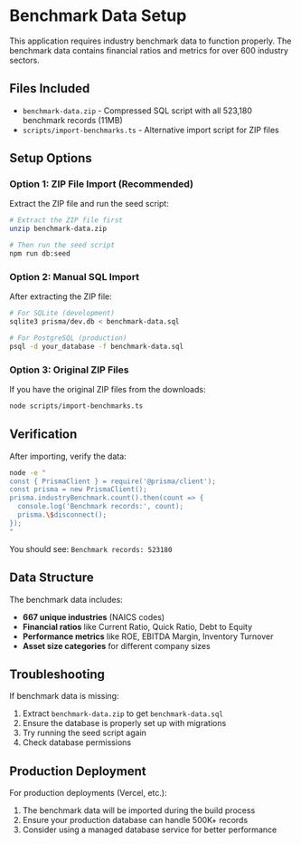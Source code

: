 # Benchmark Data Setup

This application requires industry benchmark data to function properly. The benchmark data contains financial ratios and metrics for over 600 industry sectors.

## Files Included

- `benchmark-data.zip` - Compressed SQL script with all 523,180 benchmark records (11MB)
- `scripts/import-benchmarks.ts` - Alternative import script for ZIP files

## Setup Options

### Option 1: ZIP File Import (Recommended)
Extract the ZIP file and run the seed script:

```bash
# Extract the ZIP file first
unzip benchmark-data.zip

# Then run the seed script
npm run db:seed
```

### Option 2: Manual SQL Import
After extracting the ZIP file:

```bash
# For SQLite (development)
sqlite3 prisma/dev.db < benchmark-data.sql

# For PostgreSQL (production)
psql -d your_database -f benchmark-data.sql
```

### Option 3: Original ZIP Files
If you have the original ZIP files from the downloads:

```bash
node scripts/import-benchmarks.ts
```

## Verification

After importing, verify the data:

```bash
node -e "
const { PrismaClient } = require('@prisma/client');
const prisma = new PrismaClient();
prisma.industryBenchmark.count().then(count => {
  console.log('Benchmark records:', count);
  prisma.\$disconnect();
});
"
```

You should see: `Benchmark records: 523180`

## Data Structure

The benchmark data includes:
- **667 unique industries** (NAICS codes)
- **Financial ratios** like Current Ratio, Quick Ratio, Debt to Equity
- **Performance metrics** like ROE, EBITDA Margin, Inventory Turnover
- **Asset size categories** for different company sizes

## Troubleshooting

If benchmark data is missing:
1. Extract `benchmark-data.zip` to get `benchmark-data.sql`
2. Ensure the database is properly set up with migrations
3. Try running the seed script again
4. Check database permissions

## Production Deployment

For production deployments (Vercel, etc.):
1. The benchmark data will be imported during the build process
2. Ensure your production database can handle 500K+ records
3. Consider using a managed database service for better performance
